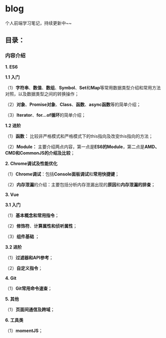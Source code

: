# blog
个人前端学习笔记，持续更新中~~

## 目录：

### 内容介绍

**1. ES6**

**1.1 入门**

（1）**字符串**、**数值**、**数组**、**Symbol**、**Set**和**Map**等常用数据类型介绍和常用方法对照，以及数据类型之间的转换操作；

（2）**对象**、**Promise对象**、**Class**、**函数**、**async函数**等的简单介绍；

（3）**Iterator**、**for...of循环**的简单介绍；

**1.2 进阶**

（1）**函数：** 比较非严格模式和严格模式下的this指向及改变this指向的方法；

（2）**Module：** 主要介绍两点内容，第一点是**ES6的Module**，第二点是**AMD、CMD和CommonJS的介绍及比较**；

**2. Chrome调试及性能优化**

（1）**Chrome调试**：包括**Console面板调试**和**常用快捷键**；

（2）**内存泄漏**的介绍：主要包括分析内存泄漏出现的**原因**和**内存泄漏的排查**；

**3. Vue**

**3.1 入门**

（1）**基本概念和常用指令**；

（2）**修饰符**、**计算属性和侦听属性**；

（3）**组件基础** ；

**3.2 进阶**

（1）**过滤器和API参考**；

（2）**自定义指令**；

**4. Git**

（1）**Git常用命令速查**；

**5. 其他**

（1）**页面间通信及跨域**；

**6. 工具类**

（1）**momentJS**；
